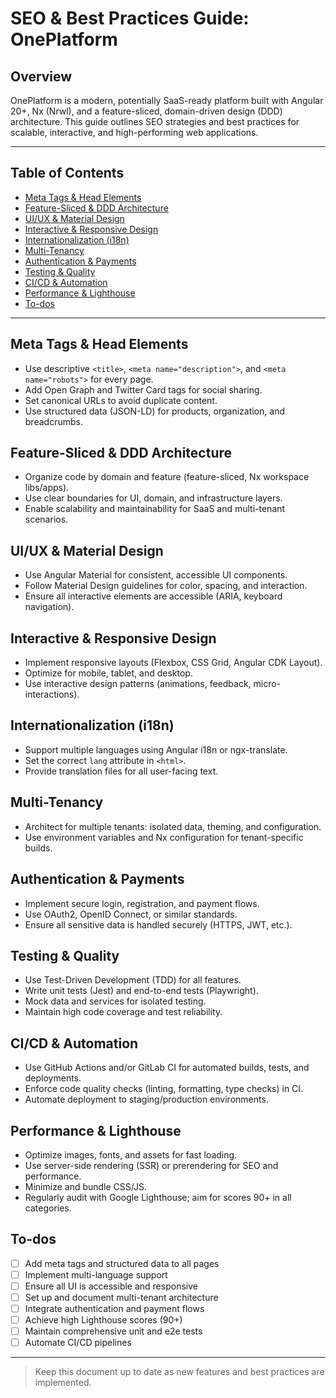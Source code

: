 # SEO & Best Practices Guide: OnePlatform

## Overview
OnePlatform is a modern, potentially SaaS-ready platform built with Angular 20+, Nx (Nrwl), and a feature-sliced, domain-driven design (DDD) architecture. This guide outlines SEO strategies and best practices for scalable, interactive, and high-performing web applications.

---

## Table of Contents
- [Meta Tags & Head Elements](#meta-tags--head-elements)
- [Feature-Sliced & DDD Architecture](#feature-sliced--ddd-architecture)
- [UI/UX & Material Design](#uiux--material-design)
- [Interactive & Responsive Design](#interactive--responsive-design)
- [Internationalization (i18n)](#internationalization-i18n)
- [Multi-Tenancy](#multi-tenancy)
- [Authentication & Payments](#authentication--payments)
- [Testing & Quality](#testing--quality)
- [CI/CD & Automation](#cicd--automation)
- [Performance & Lighthouse](#performance--lighthouse)
- [To-dos](#to-dos)

---

## Meta Tags & Head Elements
- Use descriptive `<title>`, `<meta name="description">`, and `<meta name="robots">` for every page.
- Add Open Graph and Twitter Card tags for social sharing.
- Set canonical URLs to avoid duplicate content.
- Use structured data (JSON-LD) for products, organization, and breadcrumbs.

## Feature-Sliced & DDD Architecture
- Organize code by domain and feature (feature-sliced, Nx workspace libs/apps).
- Use clear boundaries for UI, domain, and infrastructure layers.
- Enable scalability and maintainability for SaaS and multi-tenant scenarios.

## UI/UX & Material Design
- Use Angular Material for consistent, accessible UI components.
- Follow Material Design guidelines for color, spacing, and interaction.
- Ensure all interactive elements are accessible (ARIA, keyboard navigation).

## Interactive & Responsive Design
- Implement responsive layouts (Flexbox, CSS Grid, Angular CDK Layout).
- Optimize for mobile, tablet, and desktop.
- Use interactive design patterns (animations, feedback, micro-interactions).

## Internationalization (i18n)
- Support multiple languages using Angular i18n or ngx-translate.
- Set the correct `lang` attribute in `<html>`.
- Provide translation files for all user-facing text.

## Multi-Tenancy
- Architect for multiple tenants: isolated data, theming, and configuration.
- Use environment variables and Nx configuration for tenant-specific builds.

## Authentication & Payments
- Implement secure login, registration, and payment flows.
- Use OAuth2, OpenID Connect, or similar standards.
- Ensure all sensitive data is handled securely (HTTPS, JWT, etc.).

## Testing & Quality
- Use Test-Driven Development (TDD) for all features.
- Write unit tests (Jest) and end-to-end tests (Playwright).
- Mock data and services for isolated testing.
- Maintain high code coverage and test reliability.

## CI/CD & Automation
- Use GitHub Actions and/or GitLab CI for automated builds, tests, and deployments.
- Enforce code quality checks (linting, formatting, type checks) in CI.
- Automate deployment to staging/production environments.

## Performance & Lighthouse
- Optimize images, fonts, and assets for fast loading.
- Use server-side rendering (SSR) or prerendering for SEO and performance.
- Minimize and bundle CSS/JS.
- Regularly audit with Google Lighthouse; aim for scores 90+ in all categories.

## To-dos
- [ ] Add meta tags and structured data to all pages
- [ ] Implement multi-language support
- [ ] Ensure all UI is accessible and responsive
- [ ] Set up and document multi-tenant architecture
- [ ] Integrate authentication and payment flows
- [ ] Achieve high Lighthouse scores (90+)
- [ ] Maintain comprehensive unit and e2e tests
- [ ] Automate CI/CD pipelines

---

> Keep this document up to date as new features and best practices are implemented.
